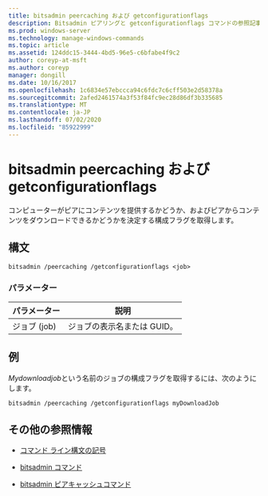 ```yaml
---
title: bitsadmin peercaching および getconfigurationflags
description: Bitsadmin ピアリングと getconfigurationflags コマンドの参照記事。コンピューターがピアにコンテンツを提供するかどうか、およびピアからコンテンツをダウンロードできるかどうかを決定する構成フラグを取得します。
ms.prod: windows-server
ms.technology: manage-windows-commands
ms.topic: article
ms.assetid: 124ddc15-3444-4bd5-96e5-c6bfabe4f9c2
author: coreyp-at-msft
ms.author: coreyp
manager: dongill
ms.date: 10/16/2017
ms.openlocfilehash: 1c6834e57ebccca94c6fdc7c6cff503e2d58378a
ms.sourcegitcommit: 2afed2461574a3f53f84fc9ec28d86df3b335685
ms.translationtype: MT
ms.contentlocale: ja-JP
ms.lasthandoff: 07/02/2020
ms.locfileid: "85922999"
---
```

# <a name="bitsadmin-peercaching-and-getconfigurationflags"></a>bitsadmin peercaching および getconfigurationflags

コンピューターがピアにコンテンツを提供するかどうか、およびピアからコンテンツをダウンロードできるかどうかを決定する構成フラグを取得します。

## <a name="syntax"></a>構文

```
bitsadmin /peercaching /getconfigurationflags <job>
```

### <a name="parameters"></a>パラメーター

| パラメーター | 説明 |
| -------------- | -------------- |
| ジョブ (job) | ジョブの表示名または GUID。 |

## <a name="examples"></a>例

*Mydownloadjob*という名前のジョブの構成フラグを取得するには、次のようにします。

```
bitsadmin /peercaching /getconfigurationflags myDownloadJob
```

## <a name="additional-references"></a>その他の参照情報

- [コマンド ライン構文の記号](command-line-syntax-key.md)

- [bitsadmin コマンド](bitsadmin.md)

- [bitsadmin ピアキャッシュコマンド](bitsadmin-peercaching.md)
